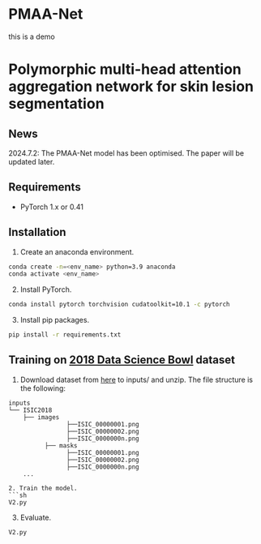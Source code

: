 # PMAA-Net
this is a demo
# Polymorphic multi-head attention aggregation network for skin lesion segmentation
## News
2024.7.2: The PMAA-Net model has been optimised. The paper will be updated later.

## Requirements
- PyTorch 1.x or 0.41

## Installation
1. Create an anaconda environment.
```sh
conda create -n=<env_name> python=3.9 anaconda
conda activate <env_name>
```
2. Install PyTorch.
```sh
conda install pytorch torchvision cudatoolkit=10.1 -c pytorch
```
3. Install pip packages.
```sh
pip install -r requirements.txt
```

## Training on [2018 Data Science Bowl](https://www.kaggle.com/c/data-science-bowl-2018) dataset
1. Download dataset from [here]( https://challenge.isic-archive.com/data/#2018) to inputs/ and unzip. The file structure is the following:
```
inputs
└── ISIC2018
    ├── images
                ├──ISIC_00000001.png
                ├──ISIC_00000002.png
                ├──ISIC_0000000n.png
          ├── masks
                ├──ISIC_00000001.png
                ├──ISIC_00000002.png
                ├──ISIC_0000000n.png
    ...
```
```
2. Train the model.
```sh
V2.py
```
3. Evaluate.
```sh
V2.py
```

